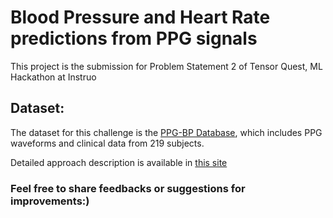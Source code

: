 # Blood Pressure and Heart Rate predictions from PPG signals

This project is the submission for Problem Statement 2 of Tensor Quest, ML Hackathon at Instruo


## Dataset:
The dataset for this challenge is the [PPG-BP Database](https://figshare.com/articles/dataset/PPG-BP_Database_zip/5459299), which includes PPG waveforms and clinical data from219 subjects.

Detailed approach description is available in [this site](https://ppgdecoder.tiiny.site/)

### Feel free to share feedbacks or suggestions for improvements:)